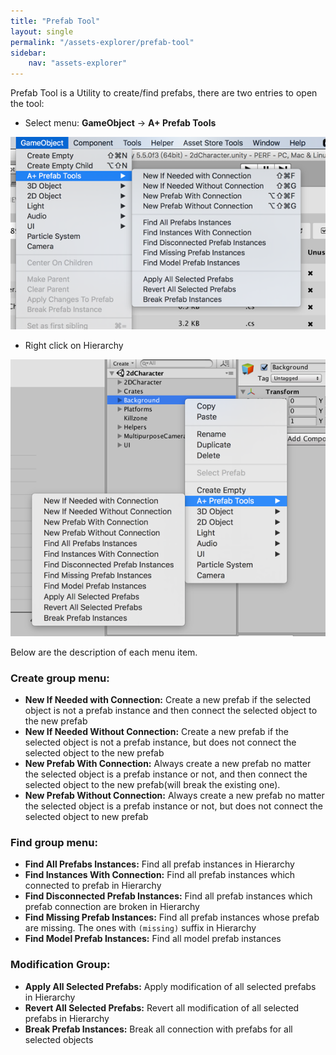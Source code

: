 ```yaml
---
title: "Prefab Tool"
layout: single
permalink: "/assets-explorer/prefab-tool"
sidebar:
    nav: "assets-explorer"
---
```


Prefab Tool is a Utility to create/find prefabs, there are two entries to open the tool:

* Select menu: __GameObject__ -> __A+ Prefab Tools__

![](/assets/images/prefab-tool-2.png)

* Right click on Hierarchy

![](/assets/images/prefab-tool.png)

Below are the description of each menu item.

### Create group menu:

* __New If Needed with Connection:__ Create a new prefab if the selected object is not a prefab instance and then connect the selected object to the new prefab
* __New If Needed Without Connection:__ Create a new prefab if the selected object is not a prefab instance, but does not connect the selected object to the new prefab   
* __New Prefab With Connection:__ Always create a new prefab no matter the selected object is a prefab instance or not, and then connect the selected object to the new prefab(will break the existing one).
* __New Prefab Without Connection:__ Always create a new prefab no matter the selected object is a prefab instance or not, but does not connect the selected object to new prefab

### Find group menu:

* __Find All Prefabs Instances:__ Find all prefab instances in Hierarchy 
* __Find Instances With Connection:__ Find all prefab instances which connected to prefab in Hierarchy
* __Find Disconnected Prefab Instances:__ Find all prefab instances which prefab connection are broken in Hierarchy
* __Find Missing Prefab Instances:__ Find all prefab instances whose prefab are missing. The ones with `(missing)` suffix in Hierarchy
* __Find Model Prefab Instances:__ Find all model prefab instances

### Modification Group:

* __Apply All Selected Prefabs:__ Apply modification of all selected prefabs in Hierarchy
* __Revert All Selected Prefabs:__ Revert all modification of all selected prefabs in Hierarchy
* __Break Prefab Instances:__ Break all connection with prefabs for all selected objects